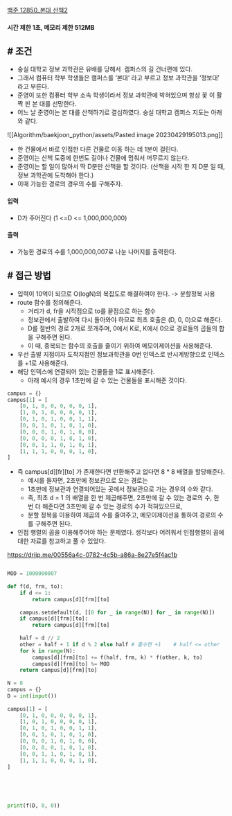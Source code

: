 

[백준 12850_본대 산책2](https://www.acmicpc.net/problem/12850)


#### 시간 제한 1초, 메모리 제한 512MB


## # 조건

- 숭실 대학교 정보 과학관은 유배를 당해서  캠퍼스의 길 건너편에 있다. 
- 그래서 컴퓨터 학부 학생들은 캠퍼스를 ‘본대’ 라고 부르고 정보 과학관을 ‘정보대’ 라고 부른다. 
- 준영이 또한 컴퓨터 학부 소속 학생이라서 정보 과학관에 박혀있으며 항상 꽃 이 활짝 핀 본 대를 선망한다.
- 어느 날 준영이는 본 대를 산책하기로 결심하였다. 숭실 대학교 캠퍼스 지도는 아래와 같다.

![[Algorithm/baekjoon_python/assets/Pasted image 20230429195013.png]]

- 한 건물에서 바로 인접한 다른 건물로 이동 하는 데 1분이 걸린다. 
- 준영이는 산책 도중에 한번도 길이나 건물에 멈춰서 머무르지 않는다. 
- 준영이는 할 일이 많아서 딱 D분만 산책을 할 것이다. (산책을 시작 한 지 D분 일 때, 정보 과학관에 도착해야 한다.) 
- 이때 가능한 경로의 경우의 수를 구해주자.



#### 입력
- D가 주어진다 (1 <=D <= 1,000,000,000)

#### 출력
- 가능한 경로의 수를 1,000,000,007로 나눈 나머지를 출력한다.




## # 접근 방법

- 입력이 10억이 되므로 O(logN)의 복잡도로 해결하여야 한다. -> 분할정복 사용
- route 함수를 정의해준다.
	- 거리가 d, fr을 시작점으로 to를 끝점으로 하는 함수
	- 정보관에서 출발하여 다시 돌아와야 하므로 최초 호출은 (D, 0, 0)으로 해준다.
	- D를 절반의 경로 2개로 쪼개주며, 0에서 K로, K에서 0으로 경로들의 곱들의 합을 구해주면 된다.
	- 이 때, 중복되는 함수의 호출을 줄이기 위하여 메모이제이션을 사용해준다.
- 우선 출발 지점이자 도착지점인 정보과학관을 0번 인덱스로 반시계방향으로 인덱스를 +1로 사용해준다. 
- 해당 인덱스에 연결되어 있는 건물들을 1로 표시해준다.
	- 아래 예시의 경우 1초만에 갈 수 있는 건물들을 표시해준 것이다.
	
```python
campus = {}  
campus[1] = [  
    [0, 1, 0, 0, 0, 0, 0, 1],  
    [1, 0, 1, 0, 0, 0, 0, 1],  
    [0, 1, 0, 1, 0, 0, 1, 1],  
    [0, 0, 1, 0, 1, 0, 1, 0],  
    [0, 0, 0, 1, 0, 1, 0, 0],  
    [0, 0, 0, 0, 1, 0, 1, 0],  
    [0, 0, 1, 1, 0, 1, 0, 1],  
    [1, 1, 1, 0, 0, 0, 1, 0],  
]
```

- 즉 campus[d][fr][to] 가 존재한다면 반환해주고 없다면 8 * 8 배열을 할당해준다.
	- 예시를 들자면, 2초만에 정보관으로 오는 경로는
	- 1초만에 정보관과 연결되어있는 곳에서 정보관으로 가는 경우의 수와 같다.
	- 즉, 최초 d = 1 의 배열을 한 번 제곱해주면, 2초만에 갈 수 있는 경로의 수, 한 번 더 해준다면 3초만에 갈 수 있는 경로의 수가 적혀있으므로,
	- 분할 정복을 이용하여 제곱의 수를 줄여주고, 메모이제이션을 통하여 경로의 수를 구해주면 된다.
- 인접 행렬의 곱을 이용해주어야 하는 문제였다. 생각보다 어려워서 인접행렬의 곱에 대한 자료를 참고하고 풀 수 있었다.

https://driip.me/00556a4c-0782-4c5b-a86a-8e27e5f4ac1b


```python

MOD = 1000000007  
  
def f(d, frm, to):  
    if d <= 1:  
        return campus[d][frm][to]  
  
    campus.setdefault(d, [[0 for _ in range(N)] for _ in range(N)])  
    if campus[d][frm][to]:  
        return campus[d][frm][to]  
  
    half = d // 2  
    other = half + 1 if d % 2 else half # 홀수면 +1    # half <= other  
    for k in range(N):  
        campus[d][frm][to] += f(half, frm, k) * f(other, k, to)  
        campus[d][frm][to] %= MOD  
    return campus[d][frm][to]  
  
N = 8  
campus = {}  
D = int(input())  
  
campus[1] = [  
    [0, 1, 0, 0, 0, 0, 0, 1],  
    [1, 0, 1, 0, 0, 0, 0, 1],  
    [0, 1, 0, 1, 0, 0, 1, 1],  
    [0, 0, 1, 0, 1, 0, 1, 0],  
    [0, 0, 0, 1, 0, 1, 0, 0],  
    [0, 0, 0, 0, 1, 0, 1, 0],  
    [0, 0, 1, 1, 0, 1, 0, 1],  
    [1, 1, 1, 0, 0, 0, 1, 0],  
]  
  
  
  
  
  
print(f(D, 0, 0))
```